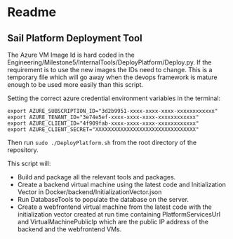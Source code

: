 # Readme

## Sail Platform Deployment Tool

The Azure VM Image Id is hard coded in the Engineering/Milestone5/InternalTools/DeployPlatform/Deploy.py. If the requirement is to use the new images the IDs need to change. This is a temporary file which will go away when the devops framework is mature enough to be used more easily than this script.

Setting the correct azure credential environment variables in the terminal:
```
export AZURE_SUBSCRIPTION_ID="3d2b9951-xxxx-xxxx-xxxx-xxxxxxxxxxxx"
export AZURE_TENANT_ID="3e74e5ef-xxxx-xxxx-xxxx-xxxxxxxxxxxx"
export AZURE_CLIENT_ID="4f909fab-xxxx-xxxx-xxxx-xxxxxxxxxxxx"
export AZURE_CLIENT_SECRET="XXXXXXXXXXXXXXXXXXXXXXXXXXXXXXXX"
```
Then run `sudo ./DeployPlatform.sh` from the root directory of the repository.

This script will:
- Build and package all the relevant tools and packages.
- Create a backend virtual machine using the latest code and Initialization Vector in Docker/backend/InitializationVector.json
- Run DatabaseTools to populate the database on the server.
- Create a webfrontend virtual machine from the latest code with the initialization vector created at run time containing PlatformServicesUrl and VirtualMachinePublicIp which are the public IP address of the backend and the webfrontend VMs.
